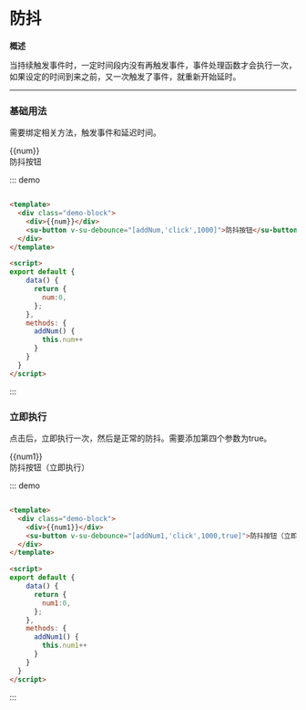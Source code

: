 <!--
 * @description: 
 * @author: 小羽
 * @Date: 2021-02-10 11:17:47
 * @LastEditTime: 2021-02-10 13:30:22
 * @Copyright: 1.0.0
-->

<style>
  .w__tag{
    margin-right: 10px;
  }
</style>

# 防抖

**概述**

当持续触发事件时，一定时间段内没有再触发事件，事件处理函数才会执行一次，如果设定的时间到来之前，又一次触发了事件，就重新开始延时。

----
### 基础用法

需要绑定相关方法，触发事件和延迟时间。

<div class="demo-block">
  <div>{{num}}</div>
  <su-button v-su-debounce="[addNum,'click',1000]">防抖按钮</su-button>
</div>


::: demo
```html

<template>
  <div class="demo-block">
    <div>{{num}}</div>
    <su-button v-su-debounce="[addNum,'click',1000]">防抖按钮</su-button>
  </div>
</template>

<script>
export default {
    data() {
      return {
        num:0,
      };
    },
    methods: {
      addNum() {
        this.num++
      }
    }
  }
</script>


```
:::

### 立即执行

点击后，立即执行一次，然后是正常的防抖。需要添加第四个参数为true。

<div class="demo-block">
  <div>{{num1}}</div>
  <su-button v-su-debounce="[addNum1,'click',1000,true]">防抖按钮（立即执行）</su-button>
</div>


::: demo
```html

<template>
  <div class="demo-block">
    <div>{{num1}}</div>
    <su-button v-su-debounce="[addNum1,'click',1000,true]">防抖按钮（立即执行）</su-button>
  </div>
</template>

<script>
export default {
    data() {
      return {
        num1:0,
      };
    },
    methods: {
      addNum1() {
        this.num1++
      }
    }
  }
</script>


```
:::

<script>
export default {
    data() {
      return {
        num:0,
        num1:0,
      };
    },
    methods: {
      addNum() {
        this.num++
      },
      addNum1() {
        this.num1++
      }
    }
  }
</script>



<!-- 
## 参数

| 参数      | 说明          | 类型      | 可选值                           | 默认值  |
|---------- |-------------- |---------- |--------------------------------  |-------- |
| amount | 显示的数字（必须） | Number | — |  |
| time | 持续时间 | Number | — | 1000 |
| start | 开始变化 | Boolean | — | true |
| thousand | 千分位 | Boolean | — | false | -->


